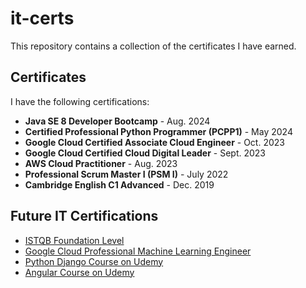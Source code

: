 # it-certs

This repository contains a collection of the certificates I have earned.

## Certificates

I have the following certifications:

- **Java SE 8 Developer Bootcamp** - Aug. 2024
- **Certified Professional Python Programmer (PCPP1)** - May 2024
- **Google Cloud Certified Associate Cloud Engineer** - Oct. 2023
- **Google Cloud Certified Cloud Digital Leader** - Sept. 2023
- **AWS Cloud Practitioner** - Aug. 2023
- **Professional Scrum Master I (PSM I)** - July 2022
- **Cambridge English C1 Advanced** - Dec. 2019

## Future IT Certifications

- [ISTQB Foundation Level](https://atsqa.org/)
- [Google Cloud Professional Machine Learning Engineer](https://cloud.google.com/learn/certification/machine-learning-engineer?hl=de)
- [Python Django Course on Udemy](https://www.udemy.com/course/python-django-the-practical-guide)
- [Angular Course on Udemy](https://www.udemy.com/course/complete-angular-14-course-learn-frontend-development)
